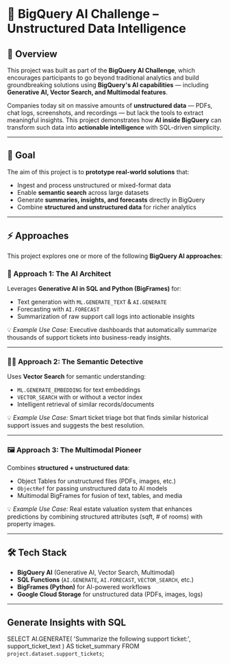 # 🚀 BigQuery AI Challenge – Unstructured Data Intelligence  

## 📌 Overview  
This project was built as part of the **BigQuery AI Challenge**, which encourages participants to go beyond traditional analytics and build groundbreaking solutions using **BigQuery's AI capabilities** — including **Generative AI, Vector Search, and Multimodal features**.  

Companies today sit on massive amounts of **unstructured data** — PDFs, chat logs, screenshots, and recordings — but lack the tools to extract meaningful insights. This project demonstrates how **AI inside BigQuery** can transform such data into **actionable intelligence** with SQL-driven simplicity.  

---

## 🎯 Goal  
The aim of this project is to **prototype real-world solutions** that:  
- Ingest and process unstructured or mixed-format data  
- Enable **semantic search** across large datasets  
- Generate **summaries, insights, and forecasts** directly in BigQuery  
- Combine **structured and unstructured data** for richer analytics  

---

## ⚡ Approaches  

This project explores one or more of the following **BigQuery AI approaches**:  

### 🧠 Approach 1: The AI Architect  
Leverages **Generative AI in SQL and Python (BigFrames)** for:  
- Text generation with `ML.GENERATE_TEXT` & `AI.GENERATE`  
- Forecasting with `AI.FORECAST`  
- Summarization of raw support call logs into actionable insights  

💡 *Example Use Case:* Executive dashboards that automatically summarize thousands of support tickets into business-ready insights.  

---

### 🕵️‍♀️ Approach 2: The Semantic Detective  
Uses **Vector Search** for semantic understanding:  
- `ML.GENERATE_EMBEDDING` for text embeddings  
- `VECTOR_SEARCH` with or without a vector index  
- Intelligent retrieval of similar records/documents  

💡 *Example Use Case:* Smart ticket triage bot that finds similar historical support issues and suggests the best resolution.  

---

### 🖼️ Approach 3: The Multimodal Pioneer  
Combines **structured + unstructured data**:  
- Object Tables for unstructured files (PDFs, images, etc.)  
- `ObjectRef` for passing unstructured data to AI models  
- Multimodal BigFrames for fusion of text, tables, and media  

💡 *Example Use Case:* Real estate valuation system that enhances predictions by combining structured attributes (sqft, # of rooms) with property images.  

---

## 🛠️ Tech Stack  
- **BigQuery AI** (Generative AI, Vector Search, Multimodal)  
- **SQL Functions** (`AI.GENERATE`, `AI.FORECAST`, `VECTOR_SEARCH`, etc.)  
- **BigFrames (Python)** for AI-powered workflows  
- **Google Cloud Storage** for unstructured data (PDFs, images, logs)  

---

## Generate Insights with SQL
SELECT AI.GENERATE(
  'Summarize the following support ticket:',
  support_ticket_text
) AS ticket_summary
FROM `project.dataset.support_tickets`;

